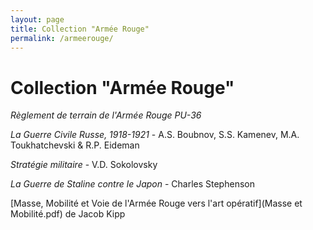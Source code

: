 ```yaml
---
layout: page
title: Collection "Armée Rouge"
permalink: /armeerouge/
---
```


# Collection "Armée Rouge"

*Règlement de terrain de l'Armée Rouge PU-36*

*La Guerre Civile Russe, 1918-1921* - A.S. Boubnov, S.S. Kamenev, M.A. Toukhatchevski & R.P. Eideman

*Stratégie militaire* - V.D. Sokolovsky

*La Guerre de Staline contre le Japon* - Charles Stephenson

[Masse, Mobilité et Voie de l'Armée Rouge vers l'art opératif](Masse et Mobilité.pdf) de Jacob Kipp



